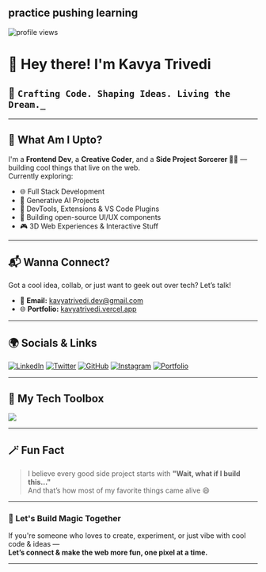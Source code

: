 <H2>practice pushing learning</H2>

<!-- Profile View Count -->
<img src="https://komarev.com/ghpvc/?username=kavyatrivedi-dev&style=flat-square&color=brightgreen" alt="profile views"/>

# 💫 Hey there! I'm Kavya Trivedi

## 🧠 `Crafting Code. Shaping Ideas. Living the Dream._` <!-- Typing effect illusion -->

---

## 🚀 What Am I Upto?

I'm a **Frontend Dev**, a **Creative Coder**, and a **Side Project Sorcerer 🧙‍♂️** — building cool things that live on the web.  
Currently exploring:

- 🌐 Full Stack Development  
- 🧠 Generative AI Projects  
- 🧩 DevTools, Extensions & VS Code Plugins  
- 🌟 Building open-source UI/UX components  
- 🎮 3D Web Experiences & Interactive Stuff

---

## 📬 Wanna Connect?

Got a cool idea, collab, or just want to geek out over tech? Let’s talk!

- 📩 **Email:** [kavyatrivedi.dev@gmail.com](mailto:kavyatrivedi.dev@gmail.com)  
- 🌐 **Portfolio:** [kavyatrivedi.vercel.app](https://kavyatrivedi.vercel.app)

---

## 🌍 Socials & Links

[![LinkedIn](https://img.shields.io/badge/-LinkedIn-blue?logo=linkedin&logoColor=white)](https://linkedin.com/in/kavyatrivedi-dev)
[![Twitter](https://img.shields.io/badge/-Twitter-1DA1F2?logo=twitter&logoColor=white)](https://twitter.com/kavyatrivedi_)
[![GitHub](https://img.shields.io/badge/-GitHub-181717?logo=github&logoColor=white)](https://github.com/kavyatrivedi-dev)
[![Instagram](https://img.shields.io/badge/-Instagram-E4405F?logo=instagram&logoColor=white)](https://instagram.com/kavyatrivedi_)
[![Portfolio](https://img.shields.io/badge/-Portfolio-black?logo=vercel&logoColor=white)](https://kavyatrivedi.vercel.app)

---

## 🧰 My Tech Toolbox

<p>
  <img src="https://skillicons.dev/icons?i=html,css,js,ts,react,nextjs,tailwind,vue,figma,threejs,python,django,vscode,vercel,github" />
</p>

---

## 🪄 Fun Fact

> I believe every good side project starts with **"Wait, what if I build this..."**  
> And that’s how most of my favorite things came alive 😄

---

### 🧩 Let's Build Magic Together

If you're someone who loves to create, experiment, or just vibe with cool code & ideas —  
**Let’s connect & make the web more fun, one pixel at a time.**

---




